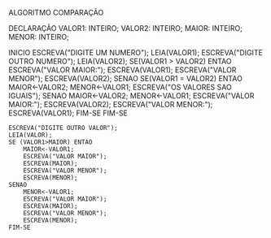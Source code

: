 ALGORITMO COMPARAÇÃO

DECLARAÇÃO
    VALOR1: INTEIRO;
    VALOR2: INTEIRO;
    MAIOR: INTEIRO;
    MENOR: INTEIRO;
    
INICIO
    ESCREVA("DIGITE UM NUMERO");
    LEIA(VALOR1);
    ESCREVA("DIGITE OUTRO NUMERO");
    LEIA(VALOR2);
    SE(VALOR1 > VALOR2) ENTAO
        ESCREVA("VALOR MAIOR:");
        ESCREVA(VALOR1);
        ESCREVA("VALOR MENOR");
        ESCREVA(VALOR2);
    SENAO
        SE(VALOR1 = VALOR2) ENTAO
        MAIOR<-VALOR2;
        MENOR<-VALOR1;
            ESCREVA("OS VALORES SAO IGUAIS");
        SENAO
        MAIOR<-VALOR2;
        MENOR<-VALOR1;
           ESCREVA("VALOR MAIOR:");
           ESCREVA(VALOR2);
           ESCREVA("VALOR MENOR:");
           ESCREVA(VALOR1);
        FIM-SE
    FIM-SE
    
    ESCREVA("DIGITE OUTRO VALOR");
    LEIA(VALOR);
    SE (VALOR1>MAIOR) ENTAO
        MAIOR<-VALOR1;
        ESCREVA("VALOR MAIOR");
        ESCREVA(MAIOR);
        ESCREVA("VALOR MENOR");
        ESCREVA(MENOR);
    SENAO
        MENOR<-VALOR1;
        ESCREVA("VALOR MAIOR");
        ESCREVA(MAIOR);
        ESCREVA("VALOR MENOR");
        ESCREVA(MENOR);
    FIM-SE
    
    
